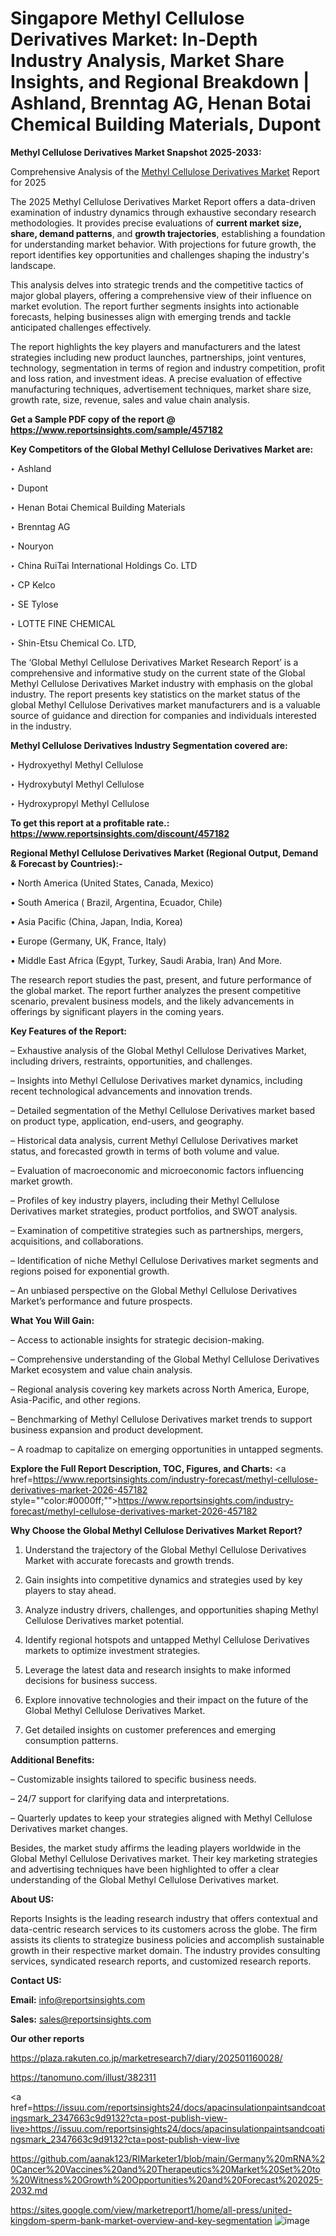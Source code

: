# Singapore Methyl Cellulose Derivatives Market: In-Depth Industry Analysis, Market Share Insights, and Regional Breakdown | Ashland, Brenntag AG, Henan Botai Chemical Building Materials, Dupont

<strong>Methyl Cellulose Derivatives Market Snapshot 2025-2033:</strong>

Comprehensive Analysis of the <a href=https://www.reportsinsights.com/sample/457182>Methyl Cellulose Derivatives Market</a> Report for 2025

The 2025 Methyl Cellulose Derivatives Market Report offers a data-driven examination of industry dynamics through exhaustive secondary research methodologies. It provides precise evaluations of <strong>current market size, share, demand patterns</strong>, and <strong>growth trajectories</strong>, establishing a foundation for understanding market behavior. With projections for future growth, the report identifies key opportunities and challenges shaping the industry's landscape.

This analysis delves into strategic trends and the competitive tactics of major global players, offering a comprehensive view of their influence on market evolution. The report further segments insights into actionable forecasts, helping businesses align with emerging trends and tackle anticipated challenges effectively.

The report highlights the key players and manufacturers and the latest strategies including new product launches, partnerships, joint ventures, technology, segmentation in terms of region and industry competition, profit and loss ration, and investment ideas. A precise evaluation of effective manufacturing techniques, advertisement techniques, market share size, growth rate, size, revenue, sales and value chain analysis.

<strong>Get a Sample PDF copy of the report @ <a href=https://www.reportsinsights.com/sample/457182 style=color:#0000ff;>https://www.reportsinsights.com/sample/457182</a></strong>

<strong>Key Competitors of the Global Methyl Cellulose Derivatives Market are:</strong>

‣ Ashland

‣ Dupont

‣ Henan Botai Chemical Building Materials

‣ Brenntag AG

‣ Nouryon

‣ China RuiTai International Holdings Co. LTD

‣ CP Kelco

‣ SE Tylose

‣ LOTTE FINE CHEMICAL

‣ Shin-Etsu Chemical Co. LTD,

The ‘Global Methyl Cellulose Derivatives Market Research Report’ is a comprehensive and informative study on the current state of the Global Methyl Cellulose Derivatives Market industry with emphasis on the global industry. The report presents key statistics on the market status of the global Methyl Cellulose Derivatives market manufacturers and is a valuable source of guidance and direction for companies and individuals interested in the industry.

<strong>Methyl Cellulose Derivatives Industry Segmentation covered are:</strong>

‣ Hydroxyethyl Methyl Cellulose

‣ Hydroxybutyl Methyl Cellulose

‣ Hydroxypropyl Methyl Cellulose

<strong>To get this report at a profitable rate.: <a href=https://www.reportsinsights.com/discount/457182 style=color:#0000ff;>https://www.reportsinsights.com/discount/457182</a></strong>

<strong>Regional Methyl Cellulose Derivatives Market (Regional Output, Demand &amp; Forecast by Countries):-</strong>

• North America (United States, Canada, Mexico)

• South America ( Brazil, Argentina, Ecuador, Chile)

• Asia Pacific (China, Japan, India, Korea)

• Europe (Germany, UK, France, Italy)

• Middle East Africa (Egypt, Turkey, Saudi Arabia, Iran) And More.

The research report studies the past, present, and future performance of the global market. The report further analyzes the present competitive scenario, prevalent business models, and the likely advancements in offerings by significant players in the coming years.

<strong>Key Features of the Report:</strong>

– Exhaustive analysis of the Global Methyl Cellulose Derivatives Market, including drivers, restraints, opportunities, and challenges.

– Insights into Methyl Cellulose Derivatives market dynamics, including recent technological advancements and innovation trends.

– Detailed segmentation of the Methyl Cellulose Derivatives market based on product type, application, end-users, and geography.

– Historical data analysis, current Methyl Cellulose Derivatives market status, and forecasted growth in terms of both volume and value.

– Evaluation of macroeconomic and microeconomic factors influencing market growth.

– Profiles of key industry players, including their Methyl Cellulose Derivatives market strategies, product portfolios, and SWOT analysis.

– Examination of competitive strategies such as partnerships, mergers, acquisitions, and collaborations.

– Identification of niche Methyl Cellulose Derivatives market segments and regions poised for exponential growth.

– An unbiased perspective on the Global Methyl Cellulose Derivatives Market’s performance and future prospects.

<strong>What You Will Gain:</strong>

– Access to actionable insights for strategic decision-making.

– Comprehensive understanding of the Global Methyl Cellulose Derivatives Market ecosystem and value chain analysis.

– Regional analysis covering key markets across North America, Europe, Asia-Pacific, and other regions.

– Benchmarking of Methyl Cellulose Derivatives market trends to support business expansion and product development.

– A roadmap to capitalize on emerging opportunities in untapped segments.

<strong>Explore the Full Report Description, TOC, Figures, and Charts:</strong>
<a href=https://www.reportsinsights.com/industry-forecast/methyl-cellulose-derivatives-market-2026-457182 style=""color:#0000ff;"">https://www.reportsinsights.com/industry-forecast/methyl-cellulose-derivatives-market-2026-457182</a>

<strong>Why Choose the Global Methyl Cellulose Derivatives Market Report?</strong>

1. Understand the trajectory of the Global Methyl Cellulose Derivatives Market with accurate forecasts and growth trends.

2. Gain insights into competitive dynamics and strategies used by key players to stay ahead.

3. Analyze industry drivers, challenges, and opportunities shaping Methyl Cellulose Derivatives market potential.

4. Identify regional hotspots and untapped Methyl Cellulose Derivatives markets to optimize investment strategies.

5. Leverage the latest data and research insights to make informed decisions for business success.

6. Explore innovative technologies and their impact on the future of the Global Methyl Cellulose Derivatives Market.

7. Get detailed insights on customer preferences and emerging consumption patterns.

<strong>Additional Benefits:</strong>

– Customizable insights tailored to specific business needs.

– 24/7 support for clarifying data and interpretations.

– Quarterly updates to keep your strategies aligned with Methyl Cellulose Derivatives market changes.

Besides, the market study affirms the leading players worldwide in the Global Methyl Cellulose Derivatives market. Their key marketing strategies and advertising techniques have been highlighted to offer a clear understanding of the Global Methyl Cellulose Derivatives market.

<strong><strong>About US</strong>:</strong>

Reports Insights is the leading research industry that offers contextual and data-centric research services to its customers across the globe. The firm assists its clients to strategize business policies and accomplish sustainable growth in their respective market domain. The industry provides consulting services, syndicated research reports, and customized research reports.

<strong>Contact US:</strong>

<p class=><b>Email:</b> <a href=mailto:info@reportsinsights.com>info@reportsinsights.com</a></p>
<p class=><b>Sales:</b> <a href=mailto:sales@reportsinsights.com>sales@reportsinsights.com</a></p>

<strong>Our other reports</strong>

<a href=https://plaza.rakuten.co.jp/marketresearch7/diary/202501160028/>https://plaza.rakuten.co.jp/marketresearch7/diary/202501160028/</a>

<a href=https://tanomuno.com/illust/382311>https://tanomuno.com/illust/382311</a>

<a href=https://issuu.com/reportsinsights24/docs/apacinsulationpaintsandcoatingsmark_2347663c9d9132?cta=post-publish-view-live>https://issuu.com/reportsinsights24/docs/apacinsulationpaintsandcoatingsmark_2347663c9d9132?cta=post-publish-view-live</a>

<a href=https://github.com/aanak123/RIMarketer1/blob/main/Germany%20mRNA%20Cancer%20Vaccines%20and%20Therapeutics%20Market%20Set%20to%20Witness%20Growth%20Opportunities%20and%20Forecast%202025-2032.md>https://github.com/aanak123/RIMarketer1/blob/main/Germany%20mRNA%20Cancer%20Vaccines%20and%20Therapeutics%20Market%20Set%20to%20Witness%20Growth%20Opportunities%20and%20Forecast%202025-2032.md</a>

<a href=https://sites.google.com/view/marketreport1/home/all-press/united-kingdom-sperm-bank-market-overview-and-key-segmentation>https://sites.google.com/view/marketreport1/home/all-press/united-kingdom-sperm-bank-market-overview-and-key-segmentation</a>
![image](https://github.com/user-attachments/assets/b4dbd858-108e-44bf-8367-eaa690c387fb)
